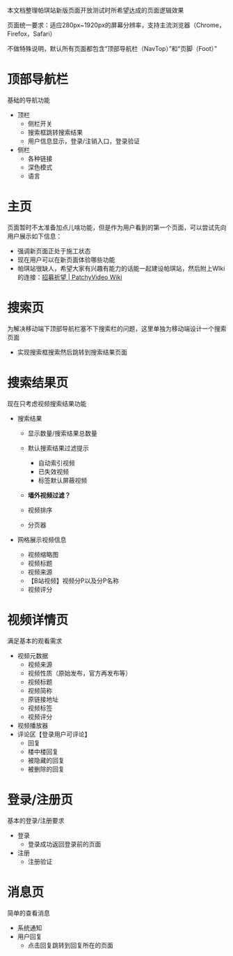 本文档整理帕琪站新版页面开放测试时所希望达成的页面逻辑效果

页面统一要求：适应280px~1920px的屏幕分辨率，支持主流浏览器（Chrome，Firefox，Safari）

不做特殊说明，默认所有页面都包含“顶部导航栏（NavTop）”和“页脚（Foot）”

# 顶部导航栏

基础的导航功能

- 顶栏
  - 侧栏开关
  - 搜索框跳转搜索结果
  - 用户信息显示，登录/注销入口，登录验证
- 侧栏
  - 各种链接
  - 深色模式
  - 语言

# 主页

页面暂时不太准备加点儿啥功能，但是作为用户看到的第一个页面，可以尝试先向用户展示如下信息：

- 强调新页面正处于施工状态
- 现在用户可以在新页面体验哪些功能
- 帕琪站很缺人，希望大家有兴趣有能力的话能一起建设帕琪站，然后附上WIki的连接：[招募祈望 | PatchyVideo Wiki](https://patchyvideo.wiki/zh/JoinUs)

# 搜索页

为解决移动端下顶部导航栏塞不下搜索栏的问题，这里单独为移动端设计一个搜索页面

- 实现搜索框搜索然后跳转到搜索结果页面

# 搜索结果页

现在只考虑视频搜索结果功能

- 搜索结果
  - 显示数量/搜索结果总数量
  - 默认搜索结果过滤提示
    - 自动索引视频
    - 已失效视频
    - 标签默认屏蔽视频
  
  - **墙外视频过滤？**
  - 视频排序
  - 分页器
  
- 网格展示视频信息
  - 视频缩略图
  - 视频标题
  - 视频来源
  - 【B站视频】视频分P以及分P名称
  - 视频评分

# 视频详情页

满足基本的观看需求

- 视频元数据
  - 视频来源
  - 视频性质（原始发布，官方再发布等）
  - 视频标题
  - 视频简称
  - 原链接地址
  - 视频标签
  - 视频评分
- 视频播放器
- 评论区【登录用户可评论】
  - 回复
  - 楼中楼回复
  - 被隐藏的回复
  - 被删除的回复

# 登录/注册页

基本的登录/注册要求

- 登录
  - 登录成功返回登录前的页面
- 注册
  - 注册验证

# 消息页

简单的查看消息

- 系统通知
- 用户回复
  - 点击回复跳转到回复所在的页面